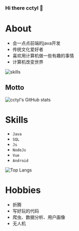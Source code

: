 ### Hi there cctyl 👋


# About


- 会一点点前端的java开发
- 传统文化爱好者
- 喜欢用计算机做一些有趣的事情
- 计算机改变世界

![skills](https://skillicons.dev/icons?i=java,mysql,nginx,redis,postgres,mongodb,js,css,html,vue,nodejs,nuxtjs,idea,androidstudio,linux,docker,git,github)

## Motto

![cctyl's GitHub stats](https://github-readme-stats.vercel.app/api?username=cctyl&count_private=true&theme=cobalt&show_icons=true)


# Skills 

- `Java`
- `SQL`
- `Js`
- `NodeJs`
- `Vue`
- `Android`

![Top Langs](https://github-readme-stats.vercel.app/api/top-langs?username=cctyl&layout=compact)

# Hobbies

- 折腾
- 写好玩的代码
- 爬虫、数据分析、用户画像
- 无人机